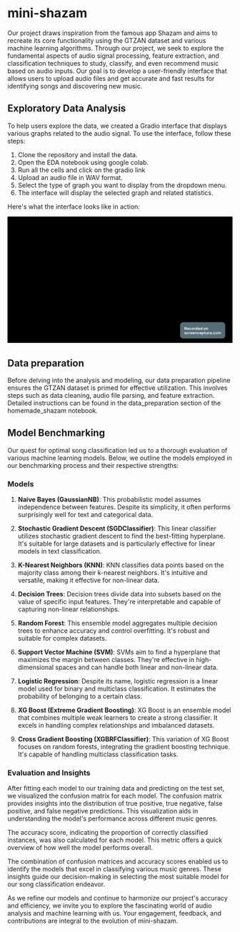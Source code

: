 # mini-shazam
Our project draws inspiration from the famous app Shazam and aims to recreate its core functionality using the GTZAN dataset and various machine learning algorithms. Through our project, we seek to explore the fundamental aspects of audio signal processing, feature extraction, and classification techniques to study, classify, and even recommend music based on audio inputs. Our goal is to develop a user-friendly interface that allows users to upload audio files and get accurate and fast results for identifying songs and discovering new music.
## Exploratory Data Analysis

To help users explore the data, we created a Gradio interface that displays various graphs related to the audio signal. To use the interface, follow these steps:

1. Clone the repository and install the data.
2. Open the EDA notebook using google colab.
3. Run all the cells and click on the gradio link
4. Upload an audio file in WAV format.
5. Select the type of graph you want to display from the dropdown menu.
6. The interface will display the selected graph and related statistics.

Here's what the interface looks like in action:

![Gradio Interface](EDA.gif)

## Data preparation

Before delving into the analysis and modeling, our data preparation pipeline ensures the GTZAN dataset is primed for effective utilization. This involves steps such as data cleaning, audio file parsing, and feature extraction. Detailed instructions can be found in the data_preparation section of the homemade_shazam notebook.

## Model Benchmarking

Our quest for optimal song classification led us to a thorough evaluation of various machine learning models. Below, we outline the models employed in our benchmarking process and their respective strengths:

### Models 

1. **Naive Bayes (GaussianNB)**: This probabilistic model assumes independence between features. Despite its simplicity, it often performs surprisingly well for text and categorical data.

2. **Stochastic Gradient Descent (SGDClassifier)**: This linear classifier utilizes stochastic gradient descent to find the best-fitting hyperplane. It's suitable for large datasets and is particularly effective for linear models in text classification.

3. **K-Nearest Neighbors (KNN)**: KNN classifies data points based on the majority class among their k-nearest neighbors. It's intuitive and versatile, making it effective for non-linear data.

4. **Decision Trees**: Decision trees divide data into subsets based on the value of specific input features. They're interpretable and capable of capturing non-linear relationships.

5. **Random Forest**: This ensemble model aggregates multiple decision trees to enhance accuracy and control overfitting. It's robust and suitable for complex datasets.

6. **Support Vector Machine (SVM)**: SVMs aim to find a hyperplane that maximizes the margin between classes. They're effective in high-dimensional spaces and can handle both linear and non-linear data.

7. **Logistic Regression**: Despite its name, logistic regression is a linear model used for binary and multiclass classification. It estimates the probability of belonging to a certain class.

8. **XG Boost (Extreme Gradient Boosting)**: XG Boost is an ensemble model that combines multiple weak learners to create a strong classifier. It excels in handling complex relationships and imbalanced datasets.

9. **Cross Gradient Boosting (XGBRFClassifier)**: This variation of XG Boost focuses on random forests, integrating the gradient boosting technique. It's capable of handling multiclass classification tasks.

### Evaluation and Insights

After fitting each model to our training data and predicting on the test set, we visualized the confusion matrix for each model. The confusion matrix provides insights into the distribution of true positive, true negative, false positive, and false negative predictions. This visualization aids in understanding the model's performance across different music genres.

The accuracy score, indicating the proportion of correctly classified instances, was also calculated for each model. This metric offers a quick overview of how well the model performs overall.

The combination of confusion matrices and accuracy scores enabled us to identify the models that excel in classifying various music genres. These insights guide our decision-making in selecting the most suitable model for our song classification endeavor.

As we refine our models and continue to harmonize our project's accuracy and efficiency, we invite you to explore the fascinating world of audio analysis and machine learning with us. Your engagement, feedback, and contributions are integral to the evolution of mini-shazam.
